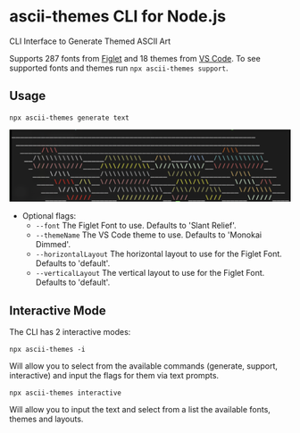 # ascii-themes CLI for Node.js
CLI Interface to Generate Themed ASCII Art

Supports 287 fonts from [Figlet](http://www.figlet.org/) and 18 themes from [VS Code](https://code.visualstudio.com/). To see supported fonts and themes run `npx ascii-themes support`.

## Usage

```
npx ascii-themes generate text
```

![ASCII Themes Text](ascii-themes-text.png)

- Optional flags:
  - `--font` The Figlet Font to use. Defaults to 'Slant Relief'.
  - `--themeName` The VS Code theme to use. Defaults to 'Monokai Dimmed'.
  - `--horizontalLayout` The horizontal layout to use for the Figlet Font. Defaults to 'default'.
  - `--verticalLayout` The vertical layout to use for the Figlet Font. Defaults to 'default'.

## Interactive Mode

The CLI has 2 interactive modes:

```
npx ascii-themes -i
```

Will allow you to select from the available commands (generate, support, interactive) and input the flags for them via text prompts.

```
npx ascii-themes interactive
```

Will allow you to input the text and select from a list the available fonts, themes and layouts.